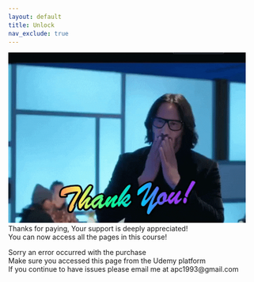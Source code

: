 ```yaml
---
layout: default
title: Unlock
nav_exclude: true
---
```


<p id="success">
<img src="../images/thanks_for_paying.gif"/>
<br>
Thanks for paying, Your support is deeply appreciated!
<br>
You can now access all the pages in this course!
</p>

<p id="failure">
Sorry an error occurred with the purchase
<br>
Make sure you accessed this page from the Udemy platform
<br>
If you continue to have issues please email me at apc1993@gmail.com
</p>

<script> setCookieIfReferrer('purchased', true, 'https://www.udemy.com/') </script>
